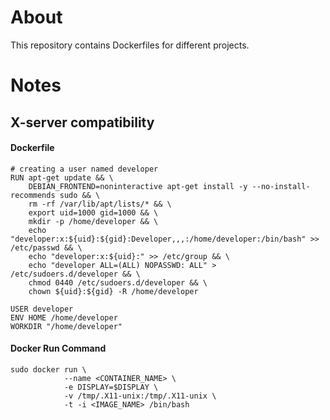 # About
This repository contains Dockerfiles for different projects.

# Notes

## X-server compatibility

#### Dockerfile
```
# creating a user named developer
RUN apt-get update && \
    DEBIAN_FRONTEND=noninteractive apt-get install -y --no-install-recommends sudo && \
    rm -rf /var/lib/apt/lists/* && \
    export uid=1000 gid=1000 && \
    mkdir -p /home/developer && \
    echo "developer:x:${uid}:${gid}:Developer,,,:/home/developer:/bin/bash" >> /etc/passwd && \
    echo "developer:x:${uid}:" >> /etc/group && \
    echo "developer ALL=(ALL) NOPASSWD: ALL" > /etc/sudoers.d/developer && \
    chmod 0440 /etc/sudoers.d/developer && \
    chown ${uid}:${gid} -R /home/developer

USER developer
ENV HOME /home/developer
WORKDIR "/home/developer"
```

#### Docker Run Command
```
sudo docker run \
            --name <CONTAINER_NAME> \
            -e DISPLAY=$DISPLAY \
            -v /tmp/.X11-unix:/tmp/.X11-unix \
            -t -i <IMAGE_NAME> /bin/bash
```
